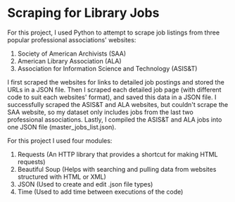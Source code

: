 # Scraping for Library Jobs
For this project, I used Python to attempt to scrape job listings from three popular professional associations' websites:

1. Society of American Archivists (SAA)
2. American Library Association (ALA)
3. Association for Information Science and Technology (ASIS&T)  

I first scraped the websites for links to detailed job postings and stored the URLs in a JSON file. Then I scraped each detailed job page (with different code to suit each websites' format), and saved this data in a JSON file. I successfully scraped the ASIS&T and ALA websites, but couldn't scrape the SAA website, so my dataset only includes jobs from the last two professional associations. Lastly, I compiled the ASIS&T and ALA jobs into one JSON file (master_jobs_list.json).

For this project I used four modules:

1. Requests  (An HTTP library that provides a shortcut for making HTML requests)
2. Beautiful Soup  (Helps with searching and pulling data from websites structured with HTML or XML)
3. JSON  (Used to create and edit .json file types)
4. Time  (Used to add time between executions of the code)
